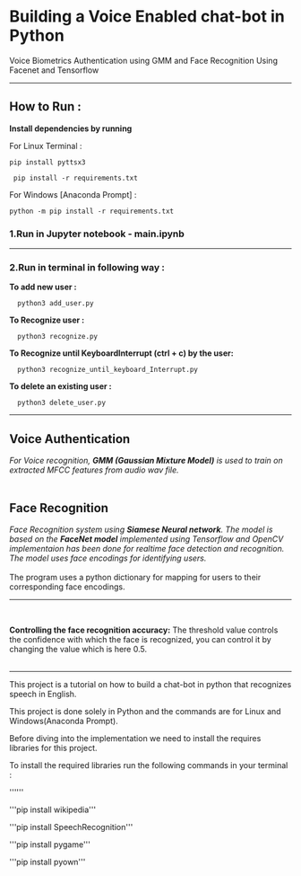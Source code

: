    # Building a Voice Enabled chat-bot in Python<br>

Voice Biometrics Authentication using GMM and Face Recognition Using Facenet and Tensorflow
___

   ## How to Run :
   
 **Install dependencies by running**  
 
 For Linux Terminal : 
 
 ```pip install pyttsx3``` 
 
 ``` pip install -r requirements.txt``` 
 
 For Windows [Anaconda Prompt] : 
 
 ```python -m pip install -r requirements.txt``` 
 
 ### 1.Run in Jupyter notebook - main.ipynb
 ___
 
 ### 2.Run in terminal in following way :
 
   **To add new user :**
   ```
     python3 add_user.py
   ```
   **To Recognize user :**
   ```
     python3 recognize.py
   ```
   **To Recognize until KeyboardInterrupt (ctrl + c) by the user:**
   ```
     python3 recognize_until_keyboard_Interrupt.py
   ```
   **To delete an existing user :**
   ```
     python3 delete_user.py
   ```
___
## Voice Authentication

   *For Voice recognition, **GMM (Gaussian Mixture Model)** is used to train on extracted MFCC features from audio wav           file.*<br><br>
     
## Face Recognition

  *Face Recognition system using **Siamese Neural network**. The model is based on the **FaceNet model** implemented using Tensorflow and OpenCV implementaion has been done for realtime face detection and recognition.<br>
The model uses face encodings for identifying users.<br><br>*
The program uses a python dictionary for mapping for users to their corresponding face encodings. <br>
___
<br>


**Controlling the face recognition accuracy:**
 The threshold value controls the confidence with which the face is recognized, you can control it by changing the value which is here 0.5. <br><br>



****

This project is a tutorial on how to build a chat-bot in python that recognizes speech in English.

This project is done solely in Python and the commands are for Linux and Windows(Anaconda Prompt).

Before diving into the implementation we need to install the requires libraries for this project.

To install the required libraries run the following commands in your terminal : 

''''''

'''pip install wikipedia'''  

'''pip install SpeechRecognition'''

'''pip install pygame'''

'''pip install pyown'''
